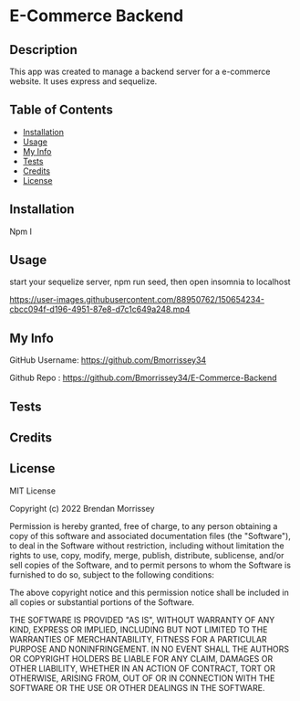 # E-Commerce Backend



## Description
This app was created to manage a backend server for a e-commerce website. It uses express and sequelize.

## Table of Contents

- [Installation](#Installation)
- [Usage](https://github.com/Bmorrissey34/README-Maker/blob/main/README.md#Usage)
- [My Info](https://github.com/Bmorrissey34/README-Maker/blob/main/README.md#my-info)
- [Tests](https://github.com/Bmorrissey34/README-Maker/blob/main/README.md#Tests)
- [Credits](https://github.com/Bmorrissey34/README-Maker/blob/main/README.md#Credits)
- [License](#License)


## Installation
Npm I

## Usage
start your sequelize server, npm run seed, then open insomnia to localhost


https://user-images.githubusercontent.com/88950762/150654234-cbcc094f-d196-4951-87e8-d7c1c649a248.mp4



## My Info

GitHub Username: https://github.com/Bmorrissey34

Github Repo : https://github.com/Bmorrissey34/E-Commerce-Backend

## Tests
      

## Credits

## License

MIT License

Copyright (c) 2022 Brendan Morrissey

Permission is hereby granted, free of charge, to any person obtaining a copy
of this software and associated documentation files (the "Software"), to deal
in the Software without restriction, including without limitation the rights
to use, copy, modify, merge, publish, distribute, sublicense, and/or sell
copies of the Software, and to permit persons to whom the Software is
furnished to do so, subject to the following conditions:

The above copyright notice and this permission notice shall be included in all
copies or substantial portions of the Software.

THE SOFTWARE IS PROVIDED "AS IS", WITHOUT WARRANTY OF ANY KIND, EXPRESS OR
IMPLIED, INCLUDING BUT NOT LIMITED TO THE WARRANTIES OF MERCHANTABILITY,
FITNESS FOR A PARTICULAR PURPOSE AND NONINFRINGEMENT. IN NO EVENT SHALL THE
AUTHORS OR COPYRIGHT HOLDERS BE LIABLE FOR ANY CLAIM, DAMAGES OR OTHER
LIABILITY, WHETHER IN AN ACTION OF CONTRACT, TORT OR OTHERWISE, ARISING FROM,
OUT OF OR IN CONNECTION WITH THE SOFTWARE OR THE USE OR OTHER DEALINGS IN THE
SOFTWARE.
    

    
    
